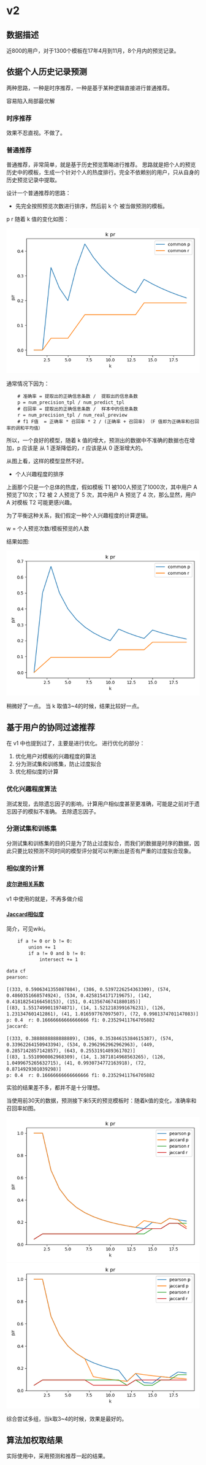 # v2

## 数据描述

近800的用户，对于1300个模板在17年4月到11月，8个月内的预览记录。

## 依据个人历史记录预测

两种思路，一种是时序推荐，一种是基于某种逻辑直接进行普通推荐。

容易陷入局部最优解

### 时序推荐

效果不忍直视。不做了。

### 普通推荐

普通推荐，非常简单，就是基于历史预览策略进行推荐。
思路就是把个人的预览历史中的模板，生成一个针对个人的热度排行。完全不依赖别的用户，只从自身的历史预览记录中提取。

设计一个普通推荐的思路：

* 先完全按照预览次数进行排序，然后前 k 个 被当做预测的模板。

p r 随着 k 值的变化如图：

![common p r](common-myplot.png)

通常情况下因为：

```python3
    # 准确率 = 提取出的正确信息条数 /  提取出的信息条数
    p = num_precision_tpl / num_predict_tpl
    # 召回率 = 提取出的正确信息条数 /  样本中的信息条数
    r = num_precision_tpl / num_real_preview
    # f1 F值  = 正确率 * 召回率 * 2 / (正确率 + 召回率) （F 值即为正确率和召回率的调和平均值）
```

所以，一个良好的模型，随着 k 值的增大，预测出的数据中不准确的数据也在增加，p 应该是 从 1 逐渐降低的，r 应该是从 0 逐渐增大的。

从图上看，这样的模型显然不好。

* 个人兴趣程度的排序

上面那个只是一个总体的热度，假如模板 T1 被100人预览了1000次，其中用户 A 预览了10次；T2 被 2 人预览了 5 次，其中用户 A 预览了 4 次，那么显然，用户 A 对模板 T2 可能更感兴趣。

为了平衡这种关系，我们假定一种个人兴趣程度的计算逻辑。

w = 个人预览次数/模板预览的人数

结果如图:

![common p r](common-myplot1.png)

稍微好了一点。
当 k 取值3~4的时候，结果比较好一点。

## 基于用户的协同过滤推荐

在 v1 中也提到过了，主要是进行优化。
进行优化的部分：

1. 优化用户对模板的兴趣程度的算法
2. 分为测试集和训练集，防止过度拟合
3. 优化相似度的计算

### 优化兴趣程度算法

测试发现，去除遗忘因子的影响，计算用户相似度甚至更准确，可能是之前对于遗忘因子的模拟不准确。
去除遗忘因子。

### 分测试集和训练集

分测试集和训练集的目的只是为了防止过度拟合，而我们的数据是时序的数据，因此只要比较预测不同时间的模型评分就可以判断出是否有严重的过度拟合现象。

### 相似度的计算

#### [皮尔逊相关系数](https://en.wikipedia.org/wiki/Pearson_correlation_coefficient)

v1 中使用的就是，不再多做介绍

#### [Jaccard相似度](https://en.wikipedia.org/wiki/Jaccard_index)

简介，可见wiki。

```python3
    if a != 0 or b != 0:
        union += 1
        if a != 0 and b != 0:
            intersect += 1
```

```shell
data cf
pearson:

[(333, 0.5906341355087884), (386, 0.5397226254363309), (574, 0.4860351668574924), (534, 0.4258154171719675), (142, 0.41818254166450153), (151, 0.41356746741880185)]
[(83, 1.5517499011974871), (14, 1.5212183991676231), (126, 1.231347601412861), (41, 1.016597767097507), (72, 0.9981374701147083)]
p: 0.4  r: 0.16666666666666666 f1: 0.23529411764705882
jaccard:

[(333, 0.3888888888888889), (386, 0.35384615384615387), (574, 0.33962264150943394), (534, 0.2962962962962963), (449, 0.2857142857142857), (643, 0.2553191489361702)]
[(83, 1.5510900862968309), (14, 1.3871814968563265), (126, 1.0499675265632715), (41, 0.9930734772163918), (72, 0.8714929301039298)]
p: 0.4  r: 0.16666666666666666 f1: 0.23529411764705882
```

实验的结果差不多，都并不是十分理想。

当使用前30天的数据，预测接下来5天的预览模板时：随着k值的变化，准确率和召回率如图。

![myplot.png](myplot.png)
![myplot.png](myplot1.png)

综合尝试多组，当k取3~4的时候，效果是最好的。

## 算法加权取结果

实际使用中，采用预测和推荐一起的结果。
